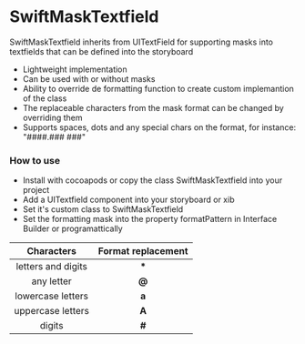 # SwiftMaskTextfield

SwiftMaskTextfield inherits from UITextField for supporting masks into textfields that can be defined into the storyboard

* Lightweight implementation
* Can be used with or without masks
* Ability to override de formatting function to create custom implemantion of the class
* The replaceable characters from the mask format can be changed by overriding them
* Supports spaces, dots and any special chars on the format, for instance: "####.### ###" 

### How to use
* Install with cocoapods or copy the class SwiftMaskTextfield into your project
* Add a UITextfield component into your storyboard or xib
* Set it's custom class to SwiftMaskTextfield
* Set the formatting mask into the property formatPattern in Interface Builder or programattically 

| Characters | Format replacement |
|:------------:|:------------------------------:|
| letters and digits | __*__ |
| any letter | __@__ |
| lowercase letters | __a__ |
| uppercase letters | __A__ |
| digits | __#__ | 
